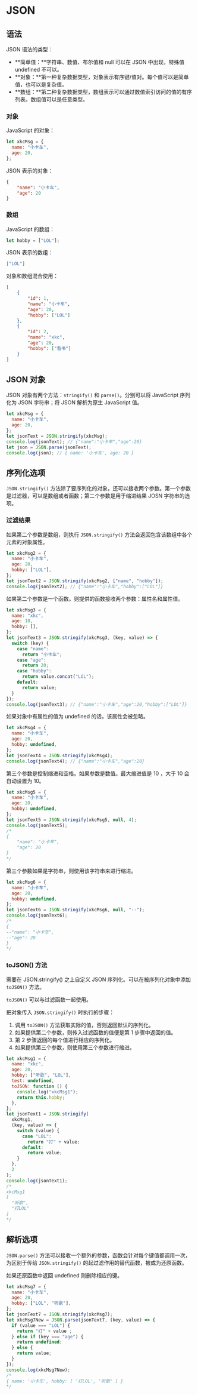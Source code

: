 # JSON

## 语法

JSON 语法的类型：

- **简单值：**字符串、数值、布尔值和 null 可以在 JSON 中出现，特殊值 undefined 不可以。
- **对象：**第一种复杂数据类型，对象表示有序键/值对。每个值可以是简单值，也可以是复杂值。
- **数组：**第二种复杂数据类型，数组表示可以通过数值索引访问的值的有序列表。数组值可以是任意类型。

### 对象

JavaScript 的对象：

```javascript
let xkcMsg = {
  name: "小卡车",
  age: 20,
};
```

JSON 表示的对象：

```json
{
    "name": "小卡车",
    "age": 20
}
```

### 数组

JavaScript 的数组：

```javascript
let hobby = ["LOL"];
```

JSON 表示的数组：

```json
["LOL"]
```

对象和数组混合使用：

```json
[
    {
        "id": 1,
        "name": "小卡车",
        "age": 20,
        "hobby": ["LOL"]
    },
    {
        "id": 2,
        "name": "xkc",
        "age": 20,
        "hobby": ["看书"]
    }
]
```

## JSON 对象

JSON 对象有两个方法：`stringify()` 和 `parse()`。分别可以将 JavaScript 序列化为 JSON 字符串；将 JSON 解析为原生 JavaScript 值。

```javascript
let xkcMsg = {
  name: "小卡车",
  age: 20,
};
let jsonText = JSON.stringify(xkcMsg);
console.log(jsonText); // {"name":"小卡车","age":20}
let json = JSON.parse(jsonText);
console.log(json); // { name: '小卡车', age: 20 }
```

## 序列化选项

`JSON.stringify()` 方法除了要序列化的对象，还可以接收两个参数。第一个参数是过滤器，可以是数组或者函数；第二个参数是用于缩进结果 JOSN 字符串的选项。

### 过滤结果

如果第二个参数是数组，则执行 `JSON.stringify()` 方法会返回包含该数组中各个元素的对象属性。

```javascript
let xkcMsg2 = {
  name: "小卡车",
  age: 20,
  hobby: ["LOL"],
};
let jsonText2 = JSON.stringify(xkcMsg2, ["name", "hobby"]);
console.log(jsonText2); // {"name":"小卡车","hobby":["LOL"]}
```

如果第二个参数是一个函数。则提供的函数接收两个参数：属性名和属性值。

```javascript
let xkcMsg3 = {
  name: "xkc",
  age: 18,
  hobby: [],
};
let jsonText3 = JSON.stringify(xkcMsg3, (key, value) => {
  switch (key) {
    case "name":
      return "小卡车";
    case "age":
      return 20;
    case "hobby":
      return value.concat("LOL");
    default:
      return value;
  }
});
console.log(jsonText3); // {"name":"小卡车","age":20,"hobby":["LOL"]}
```

如果对象中有属性的值为 undefined 的话，该属性会被忽略。

```javascript
let xkcMsg4 = {
  name: "小卡车",
  age: 20,
  hobby: undefined,
};
let jsonText4 = JSON.stringify(xkcMsg4);
console.log(jsonText4); // {"name":"小卡车","age":20}
```

第三个参数是控制缩进和空格。如果参数是数值。最大缩进值是 10 ，大于 10 会自动设置为 10。

```javascript
let xkcMsg5 = {
  name: "小卡车",
  age: 20,
  hobby: undefined,
};
let jsonText5 = JSON.stringify(xkcMsg5, null, 4);
console.log(jsonText5);
/*
{
    "name": "小卡车",
    "age": 20
}
*/
```

第三个参数如果是字符串，则使用该字符串来进行缩进。

```javascript
let xkcMsg6 = {
  name: "小卡车",
  age: 20,
  hobby: undefined,
};
let jsonText6 = JSON.stringify(xkcMsg6, null, "--");
console.log(jsonText6);
/*
{
--"name": "小卡车",
--"age": 20
}
*/
```

### toJSON() 方法

需要在 JSON.stringify() 之上自定义 JSON 序列化。可以在被序列化对象中添加 `toJSON()` 方法。

`toJSON()` 可以与过滤函数一起使用。

把对象传入 `JSON.stringify()` 时执行的步骤：

1. 调用 `toJSON()` 方法获取实际的值，否则返回默认的序列化。
2. 如果提供第二个参数，则传入过滤函数的值便是第 1 步骤中返回的值。
3. 第 2 步骤返回的每个值进行相应的序列化。
4. 如果提供第三个参数，则使用第三个参数进行缩进。

```javascript
let xkcMsg1 = {
  name: "xkc",
  age: 20,
  hobby: ["听歌", "LOL"],
  test: undefined,
  toJSON: function () {
    console.log("xkcMsg1");
    return this.hobby;
  },
};
let jsonText1 = JSON.stringify(
  xkcMsg1,
  (key, value) => {
    switch (value) {
      case "LOL":
        return "打" + value;
      default:
        return value;
    }
  },
  2
);
console.log(jsonText1);
/*
xkcMsg1
[
  "听歌",
  "打LOL"
]
*/
```

## 解析选项

`JSON.parse()` 方法可以接收一个额外的参数，函数会针对每个键值都调用一次，为区别于传给 `JSON.stringify()` 的起过滤作用的替代函数，被成为还原函数。

如果还原函数中返回 undefined 则删除相应的键。

```javascript
let xkcMsg7 = {
  name: "小卡车",
  age: 20,
  hobby: ["LOL", "听歌"],
};
let jsonText7 = JSON.stringify(xkcMsg7);
let xkcMsg7New = JSON.parse(jsonText7, (key, value) => {
  if (value === "LOL") {
    return "打" + value ;
  } else if (key === "age") {
    return undefined;
  } else {
    return value;
  }
});
console.log(xkcMsg7New);
/*
{ name: '小卡车', hobby: [ '打LOL', '听歌' ] }
*/
```

